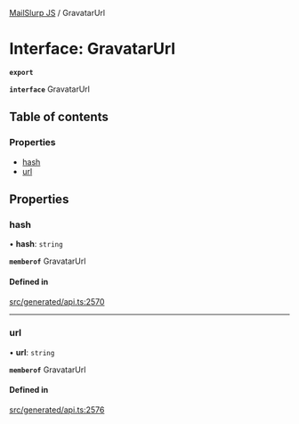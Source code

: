 [MailSlurp JS](../README.md) / GravatarUrl

# Interface: GravatarUrl

**`export`**

**`interface`** GravatarUrl

## Table of contents

### Properties

- [hash](GravatarUrl.md#hash)
- [url](GravatarUrl.md#url)

## Properties

### hash

• **hash**: `string`

**`memberof`** GravatarUrl

#### Defined in

[src/generated/api.ts:2570](https://github.com/mailslurp/mailslurp-client/blob/6bcf839/src/generated/api.ts#L2570)

___

### url

• **url**: `string`

**`memberof`** GravatarUrl

#### Defined in

[src/generated/api.ts:2576](https://github.com/mailslurp/mailslurp-client/blob/6bcf839/src/generated/api.ts#L2576)
